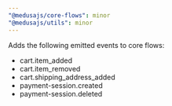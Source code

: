 ```yaml
---
"@medusajs/core-flows": minor
"@medusajs/utils": minor
---
```


Adds the following emitted events to core flows:

- cart.item_added
- cart.item_removed
- cart.shipping_address_added
- payment-session.created
- payment-session.deleted
